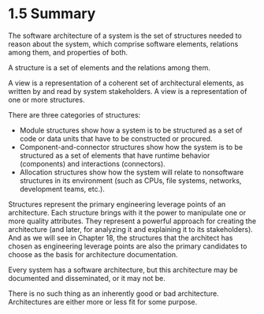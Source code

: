 1.5 Summary
===

The software architecture of a system is the set of structures needed to reason about the system, which comprise software elements, relations among them, and properties of both.

A structure is a set of elements and the relations among them.

A view is a representation of a coherent set of architectural elements, as written by and read by system stakeholders. A view is a representation of one or more structures.

There are three categories of structures:

* Module structures show how a system is to be structured as a set of code or data units that have to be constructed or procured.
* Component-and-connector structures show how the system is to be structured as a set of elements that have runtime behavior (components) and interactions (connectors).
* Allocation structures show how the system will relate to nonsoftware structures in its environment (such as CPUs, file systems, networks, development teams, etc.).

Structures represent the primary engineering leverage points of an architecture. Each structure brings with it the power to manipulate one or more quality attributes. They represent a powerful approach for creating the architecture (and later, for analyzing it and explaining it to its stakeholders). And as we will see in Chapter 18, the structures that the architect has chosen as engineering leverage points are also the primary candidates to choose as the basis for architecture documentation.

Every system has a software architecture, but this architecture may be documented and disseminated, or it may not be.

There is no such thing as an inherently good or bad architecture. Architectures are either more or less fit for some purpose.
